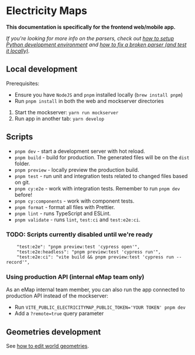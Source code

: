 # Electricity Maps

**This documentation is specifically for the frontend web/mobile app.**

_If you're looking for more info on the parsers, check out [how to setup Python development environment](https://github.com/electricityMaps/electricitymaps-contrib/wiki/Set-up-local-environment#setup-python-development-environment) and [how to fix a broken parser (and test it locally)](https://github.com/electricityMaps/electricitymaps-contrib/wiki/Fixing-a-broken-parser)._

## Local development

Prerequisites:

- Ensure you have `NodeJS` and `pnpm` installed locally (`brew install pnpm`)
- Run `pnpm install` in both the web and mockserver directories

1. Start the mockserver: `yarn run mockserver`
2. Run app in another tab: `yarn develop`

## Scripts

- `pnpm dev` - start a development server with hot reload.
- `pnpm build` - build for production. The generated files will be on the `dist` folder.
- `pnpm preview` - locally preview the production build.
- `pnpm test` - run unit and integration tests related to changed files based on git.
- `pnpm cy:e2e` - work with integration tests. Remember to run `pnpm dev` before!
- `pnpm cy:components` - work with component tests.
  <!-- - `pnpm test:ci` - run all unit and integration tests in CI mode. -->
  <!-- - `pnpm test:e2e` - run all e2e tests with the Cypress Test Runner. -->
  <!-- - `pnpm test:e2e:headless` - run all e2e tests headlessly. -->
- `pnpm format` - format all files with Prettier.
- `pnpm lint` - runs TypeScript and ESLint.
- `pnpm validate` - runs `lint`, `test:ci` and `test:e2e:ci`.

### TODO: Scripts currently disabled until we're ready

```
    "test:e2e": "pnpm preview:test 'cypress open'",
    "test:e2e:headless": "pnpm preview:test 'cypress run'",
    "test:e2e:ci": "vite build && pnpm preview:test 'cypress run --record'",
```

### Using production API (internal eMap team only)

As an eMap internal team member, you can also run the app connected to production API instead of the mockserver:

- Run `VITE_PUBLIC_ELECTRICITYMAP_PUBLIC_TOKEN='YOUR TOKEN' pnpm dev`
- Add a `?remote=true` query parameter

## Geometries development

See [how to edit world geometries](https://github.com/electricityMaps/electricitymaps-contrib/wiki/Edit-world-geometries).
